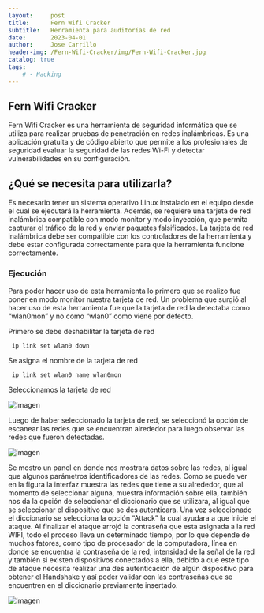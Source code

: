 ```yaml
---
layout:     post
title:      Fern Wifi Cracker
subtitle:   Herramienta para auditorías de red
date:       2023-04-01
author:     Jose Carrillo
header-img: /Fern-Wifi-Cracker/img/Fern-Wifi-Cracker.jpg
catalog: true
tags:
    # - Hacking
---
```


## Fern Wifi Cracker

Fern Wifi Cracker es una herramienta de seguridad informática que se utiliza para realizar pruebas de penetración en redes inalámbricas. Es una aplicación gratuita y de código abierto que permite a los profesionales de seguridad evaluar la seguridad de las redes Wi-Fi y detectar vulnerabilidades en su configuración.



## ¿Qué se necesita para utilizarla?

Es necesario tener un sistema operativo Linux instalado en el equipo desde el cual se ejecutará la herramienta. Además, se requiere una tarjeta de red inalámbrica compatible con modo monitor y modo inyección, que permita capturar el tráfico de la red y enviar paquetes falsificados. La tarjeta de red inalámbrica debe ser compatible con los controladores de la herramienta y debe estar configurada correctamente para que la herramienta funcione correctamente.

### Ejecución

Para poder hacer uso de esta herramienta lo primero que se realizo fue poner en modo monitor nuestra tarjeta de red. Un problema que surgió al hacer uso de esta herramienta fue que la tarjeta de red la detectaba como “wlan0mon” y no como “wlan0” como viene por defecto. 

Primero se debe deshabilitar la tarjeta de red

```	objc
 ip link set wlan0 down
```

Se asigna el nombre de la tarjeta de red 

```objc
 ip link set wlan0 name wlan0mon
```

Seleccionamos la tarjeta de red

![imagen](/Fern-Wifi-Cracker/img/TarjetaDeRed.png)

Luego de haber seleccionado la tarjeta de red, se seleccionó la opción de escanear las redes que se encuentran alrededor para luego observar las redes que fueron detectadas. 

![imagen](/Fern-Wifi-Cracker/img/SeleccionRed.png)


Se mostro un panel en donde nos mostrara datos sobre las redes, al igual que algunos parámetros identificadores de las redes. Como se puede ver en la figura la interfaz muestra las redes que tiene a su alrededor, que al momento de seleccionar alguna, muestra información sobre ella, también nos da la opción de seleccionar el diccionario que se utilizara, al igual que se seleccionar el dispositivo que se des autenticara. Una vez seleccionado el diccionario se selecciona la opción “Attack” la cual ayudara a que inicie el ataque. 
Al finalizar el ataque arrojó la contraseña que esta asignada a la red WIFI, todo el proceso lleva un determinado tiempo, por lo que depende de muchos fatores, como tipo de procesador de la computadora, línea en donde se encuentra la contraseña de la red, intensidad de la señal de la red y también si existen dispositivos conectados a ella, debido a que este tipo de ataque necesita realizar una des autenticación de algún dispositivo para obtener el Handshake y así poder validar con las contraseñas que se encuentren en el diccionario previamente insertado.


![imagen](/Fern-Wifi-Cracker/img/RedHack.jpeg)
